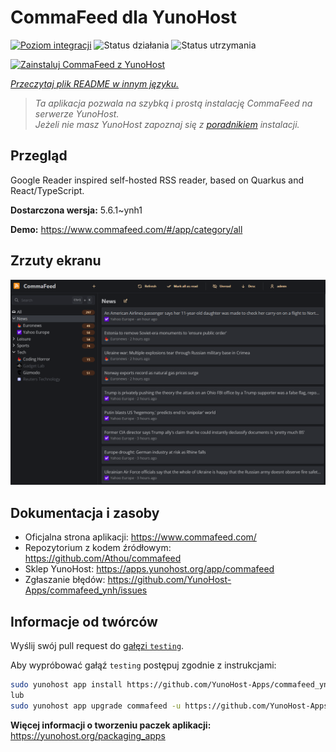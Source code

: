 <!--
To README zostało automatycznie wygenerowane przez <https://github.com/YunoHost/apps/tree/master/tools/readme_generator>
Nie powinno być ono edytowane ręcznie.
-->

# CommaFeed dla YunoHost

[![Poziom integracji](https://apps.yunohost.org/badge/integration/commafeed)](https://ci-apps.yunohost.org/ci/apps/commafeed/)
![Status działania](https://apps.yunohost.org/badge/state/commafeed)
![Status utrzymania](https://apps.yunohost.org/badge/maintained/commafeed)

[![Zainstaluj CommaFeed z YunoHost](https://install-app.yunohost.org/install-with-yunohost.svg)](https://install-app.yunohost.org/?app=commafeed)

*[Przeczytaj plik README w innym języku.](./ALL_README.md)*

> *Ta aplikacja pozwala na szybką i prostą instalację CommaFeed na serwerze YunoHost.*  
> *Jeżeli nie masz YunoHost zapoznaj się z [poradnikiem](https://yunohost.org/install) instalacji.*

## Przegląd

Google Reader inspired self-hosted RSS reader, based on Quarkus and React/TypeScript.

**Dostarczona wersja:** 5.6.1~ynh1

**Demo:** <https://www.commafeed.com/#/app/category/all>

## Zrzuty ekranu

![Zrzut ekranu z CommaFeed](./doc/screenshots/screenshot.png)

## Dokumentacja i zasoby

- Oficjalna strona aplikacji: <https://www.commafeed.com/>
- Repozytorium z kodem źródłowym: <https://github.com/Athou/commafeed>
- Sklep YunoHost: <https://apps.yunohost.org/app/commafeed>
- Zgłaszanie błędów: <https://github.com/YunoHost-Apps/commafeed_ynh/issues>

## Informacje od twórców

Wyślij swój pull request do [gałęzi `testing`](https://github.com/YunoHost-Apps/commafeed_ynh/tree/testing).

Aby wypróbować gałąź `testing` postępuj zgodnie z instrukcjami:

```bash
sudo yunohost app install https://github.com/YunoHost-Apps/commafeed_ynh/tree/testing --debug
lub
sudo yunohost app upgrade commafeed -u https://github.com/YunoHost-Apps/commafeed_ynh/tree/testing --debug
```

**Więcej informacji o tworzeniu paczek aplikacji:** <https://yunohost.org/packaging_apps>
